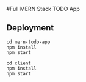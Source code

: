 #Full MERN Stack TODO App

## Deployment

```
cd mern-todo-app
npm install
npm start

cd client
npm install
npm start

```